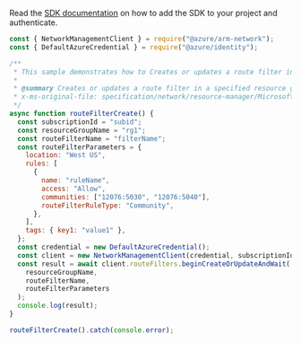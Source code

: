 Read the [SDK documentation](https://github.com/Azure/azure-sdk-for-js/blob/%40azure%2Farm-network_27.0.0/sdk/network/arm-network/README.md) on how to add the SDK to your project and authenticate.

```javascript
const { NetworkManagementClient } = require("@azure/arm-network");
const { DefaultAzureCredential } = require("@azure/identity");

/**
 * This sample demonstrates how to Creates or updates a route filter in a specified resource group.
 *
 * @summary Creates or updates a route filter in a specified resource group.
 * x-ms-original-file: specification/network/resource-manager/Microsoft.Network/stable/2021-05-01/examples/RouteFilterCreate.json
 */
async function routeFilterCreate() {
  const subscriptionId = "subid";
  const resourceGroupName = "rg1";
  const routeFilterName = "filterName";
  const routeFilterParameters = {
    location: "West US",
    rules: [
      {
        name: "ruleName",
        access: "Allow",
        communities: ["12076:5030", "12076:5040"],
        routeFilterRuleType: "Community",
      },
    ],
    tags: { key1: "value1" },
  };
  const credential = new DefaultAzureCredential();
  const client = new NetworkManagementClient(credential, subscriptionId);
  const result = await client.routeFilters.beginCreateOrUpdateAndWait(
    resourceGroupName,
    routeFilterName,
    routeFilterParameters
  );
  console.log(result);
}

routeFilterCreate().catch(console.error);
```
